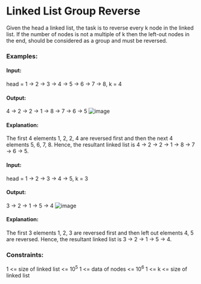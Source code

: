 # Linked List Group Reverse
Given the head a linked list, the task is to reverse every k node in the linked list. If the number of nodes is not a multiple of k then the left-out nodes in the end, should be considered as a group and must be reversed.

### Examples:
#### Input:
head = 1 -> 2 -> 3 -> 4 -> 5 -> 6 -> 7 -> 8, k = 4
#### Output: 
4 -> 2 -> 2 -> 1 -> 8 -> 7 -> 6 -> 5
![image](https://github.com/user-attachments/assets/5c451366-1172-4e14-aba4-8428649d01ba)
#### Explanation:
The first 4 elements 1, 2, 2, 4 are reversed first and then the next 4 elements 5, 6, 7, 8. Hence, the resultant linked list is 4 -> 2 -> 2 -> 1 -> 8 -> 7 -> 6 -> 5.

#### Input: 
head = 1 -> 2 -> 3 -> 4 -> 5, k = 3
#### Output: 
3 -> 2 -> 1 -> 5 -> 4
![image](https://github.com/user-attachments/assets/12a0b9a0-c72f-470b-80df-9e48af980d3f)
#### Explanation: 
The first 3 elements 1, 2, 3 are reversed first and then left out elements 4, 5 are reversed. Hence, the resultant linked list is 3 -> 2 -> 1 -> 5 -> 4.

### Constraints:
1 <= size of linked list <= $`10^5`$
1 <= data of nodes <= $`10^6`$
1 <= k <= size of linked list 
